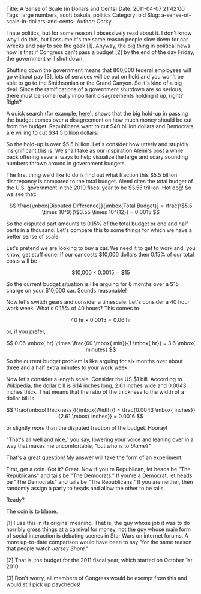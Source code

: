 Title: A Sense of Scale (in Dollars and Cents)
Date: 2011-04-07 21:42:00
Tags: large numbers, scott bakula, politics
Category: old
Slug: a-sense-of-scale-in-dollars-and-cents-
Author: Corky

I hate politics, but for some reason I obsessively read about it.  I don't know why I do this, but I assume it's the same reason people slow down for car wrecks and pay to see the geek [1].  Anyway, the big thing in political news now is that if Congress can't pass a budget [2] by the end of the day Friday, the government will shut down. 

Shutting down the government means that 800,000 federal employees will go without pay [3], lots of services will be put on hold and you won't be able to go to the Smithsonian or the Grand Canyon.  So it's kind of a big deal.  Since the ramifications of a government shutdown are so serious, there must be some really important disagreements holding it up, right?  Right?

A quick search (for example, <a href="http://www.guardian.co.uk/world/2011/apr/07/us-congress-staff-government-shutdown">here</a>), shows that the big hold-up in passing the budget comes over a disagreement on how much money should be cut from the budget.  Republicans want to cut $40 billion dollars and Democrats are willing to cut $34.5 billion dollars. 

So the hold-up is over $5.5 billion.  Let's consider how utterly and stupidly insignificant this is.
<a name='more'></a>
We shall take as our inspiration Alemi's <a href="http://thevirtuosi.blogspot.com/2010/12/law-and-large-numbers.html">post</a> a while back offering several ways to help visualize the large and scary sounding numbers thrown around in government budgets.

The first thing we'd like to do is find out what fraction this $5.5 billion discrepancy is compared to the total budget.  Alemi cites the total budget of the U.S. government in the 2010 fiscal year to be $3.55 trillion.  Hot dog!  So we see that:

$$ \frac{\mbox{Disputed Difference}}{\mbox{Total Budget}} = \frac{\$5.5 \times 10^9}{\$3.55 \times 10^{12}} = 0.0015 $$

So the disputed part amounts to 0.15% of the total budget or one and half parts in a thousand.  Let's compare this to some things for which we have a better sense of scale. 

Let's pretend we are looking to buy a car.  We need it to get to work and, you know, get stuff done.  If our car costs $10,000 dollars then 0.15% of our total costs will be

$$ \mbox{\$10,000} \times 0.0015 = \$15 $$

So the current budget situation is like arguing for 6 months over a $15 charge on your $10,000 car.  Sounds reasonable!

Now let's switch gears and consider a timescale.  Let's consider a 40 hour work week.  What's 0.15% of 40 hours?  This comes to

$$ 40 \mbox{ hr} \times 0.0015 = 0.06 \mbox{ hr} $$

or, if you prefer,

$$ 0.06 \mbox{ hr} \times \frac{60 \mbox{ min}}{1 \mbox{ hr}} = 3.6 \mbox{ minutes} $$ 

So the current budget problem is like arguing for six months over about three and a half extra minutes to your work week.

Now let's consider a length scale.  Consider the US $1 bill.  According to <a href="http://en.wikipedia.org/wiki/United_States_one-dollar_bill#Small_size_notes">Wikipedia</a>, the dollar bill is 6.14 inches long, 2.61 inches wide and 0.0043 inches thick.  That means that the ratio of the thickness to the width of a dollar bill is

$$ \frac{\mbox{Thickness}}{\mbox{Width}} = \frac{0.0043 \mbox{ inches}}{2.61 \mbox{ inches}} = 0.0016 $$

or slightly <i>more</i> than the disputed fraction of the budget.  Hooray!

"That's all well and nice," you say, lowering your voice and leaning over in a way that makes me uncomfortable, "but who is to <i>blame</i>?"

That's a great question!  My answer will take the form of an experiment. 

First, get a coin.  Got it?  Great.  Now if you're Republican, let heads be "The Republicans" and tails be "The Democrats."  If you're a Democrat, let heads be "The Democrats" and tails be "The Republicans."  If you are neither, then randomly assign a party to heads and allow the other to be tails.

Ready?


The coin is to blame.




[1]  I use this in its original meaning.  That is, the guy whose job it was to do horribly gross things at a carnival for money, not the guy whose main form of social interaction is debating scenes in Star Wars on internet forums.  A more up-to-date comparison would have been to say "for the same reason that people watch <i>Jersey Shore</i>."

[2]  That is, the budget for the 2011 fiscal year, which started on October 1st 2010. 

[3]  Don't worry, all members of Congress would be exempt from this and would still pick up paychecks!
